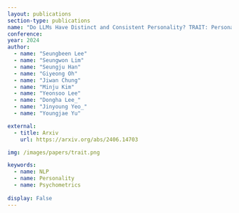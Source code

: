```yaml
---
layout: publications
section-type: publications
name: "Do LLMs Have Distinct and Consistent Personality? TRAIT: Personality Testset designed for LLMs with Psychometrics"
conference: 
year: 2024
author:
  - name: "Seungbeen Lee"
  - name: "Seungwon Lim"
  - name: "Seungju Han"
  - name: "Giyeong Oh"
  - name: "Jiwan Chung"
  - name: "Minju Kim"
  - name: "Yeonsoo Lee"
  - name: "Dongha Lee_"
  - name: "Jinyoung Yeo_"
  - name: "Youngjae Yu"

external:
  - title: Arxiv
    url: https://arxiv.org/abs/2406.14703

img: /images/papers/trait.png

keywords:
  - name: NLP
  - name: Personality
  - name: Psychometrics
  
display: False
---
```

